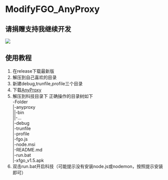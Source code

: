 # ModifyFGO_AnyProxy
## 请捐赠支持我继续开发
![](https://github.com/heqyoufree/ModifyFGO_AnyProxy/blob/master/%E8%B5%9E%E5%8A%A9%E9%83%BD%E7%BB%99%E6%88%91%E8%B5%9E%E5%8A%A9.jpg)
## 使用教程
1. 在release下载最新版
2. 解压到自己喜欢的目录
3. 新建debug,trunfile,profile三个目录
4. 下载[AnyProxy](https://github.com/alibaba/anyproxy)
5. 解压到科技目录下
正确操作的目录树如下  
-Folder  
|-anyproxy  
||-bin  
||-...  
|-debug  
|-trunfile  
|-profile  
|-fgo.js  
|-node.msi  
|-README.md  
|-run.bat  
|-xfgo_v1.5.apk  
6. 双击run.bat开启科技（可能提示没有安装node.js或nodemon，按照提示安装即可）
